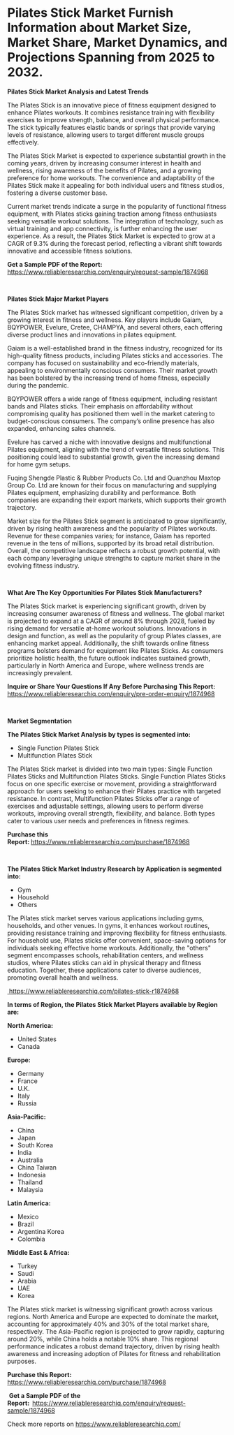 <p><h1>Pilates Stick Market Furnish Information about Market Size, Market Share, Market Dynamics, and Projections Spanning from 2025 to 2032.</h1></p><p><strong>Pilates Stick Market Analysis and Latest Trends</strong></p>
<p><p>The Pilates Stick is an innovative piece of fitness equipment designed to enhance Pilates workouts. It combines resistance training with flexibility exercises to improve strength, balance, and overall physical performance. The stick typically features elastic bands or springs that provide varying levels of resistance, allowing users to target different muscle groups effectively.</p><p>The Pilates Stick Market is expected to experience substantial growth in the coming years, driven by increasing consumer interest in health and wellness, rising awareness of the benefits of Pilates, and a growing preference for home workouts. The convenience and adaptability of the Pilates Stick make it appealing for both individual users and fitness studios, fostering a diverse customer base.</p><p>Current market trends indicate a surge in the popularity of functional fitness equipment, with Pilates sticks gaining traction among fitness enthusiasts seeking versatile workout solutions. The integration of technology, such as virtual training and app connectivity, is further enhancing the user experience. As a result, the Pilates Stick Market is expected to grow at a CAGR of 9.3% during the forecast period, reflecting a vibrant shift towards innovative and accessible fitness solutions.</p></p>
<p><strong>Get a Sample PDF of the Report:&nbsp;</strong> <a href="https://www.reliableresearchiq.com/enquiry/request-sample/1874968?utm_campaign=3279&utm_medium=2&utm_source=Github&utm_content=ia&utm_term=05042025&utm_id=pilates-stick">https://www.reliableresearchiq.com/enquiry/request-sample/1874968</a></p>
<p>&nbsp;</p>
<p><strong>Pilates Stick Major Market Players</strong></p>
<p><p>The Pilates Stick market has witnessed significant competition, driven by a growing interest in fitness and wellness. Key players include Gaiam, BQYPOWER, Evelure, Cretee, CHAMPYA, and several others, each offering diverse product lines and innovations in pilates equipment.</p><p>Gaiam is a well-established brand in the fitness industry, recognized for its high-quality fitness products, including Pilates sticks and accessories. The company has focused on sustainability and eco-friendly materials, appealing to environmentally conscious consumers. Their market growth has been bolstered by the increasing trend of home fitness, especially during the pandemic.</p><p>BQYPOWER offers a wide range of fitness equipment, including resistant bands and Pilates sticks. Their emphasis on affordability without compromising quality has positioned them well in the market catering to budget-conscious consumers. The company’s online presence has also expanded, enhancing sales channels.</p><p>Evelure has carved a niche with innovative designs and multifunctional Pilates equipment, aligning with the trend of versatile fitness solutions. This positioning could lead to substantial growth, given the increasing demand for home gym setups.</p><p>Fuqing Shengde Plastic & Rubber Products Co. Ltd and Quanzhou Maxtop Group Co. Ltd are known for their focus on manufacturing and supplying Pilates equipment, emphasizing durability and performance. Both companies are expanding their export markets, which supports their growth trajectory.</p><p>Market size for the Pilates Stick segment is anticipated to grow significantly, driven by rising health awareness and the popularity of Pilates workouts. Revenue for these companies varies; for instance, Gaiam has reported revenue in the tens of millions, supported by its broad retail distribution. Overall, the competitive landscape reflects a robust growth potential, with each company leveraging unique strengths to capture market share in the evolving fitness industry.</p></p>
<p>&nbsp;</p>
<p><strong>What Are The Key Opportunities For Pilates Stick Manufacturers?</strong></p>
<p><p>The Pilates Stick market is experiencing significant growth, driven by increasing consumer awareness of fitness and wellness. The global market is projected to expand at a CAGR of around 8% through 2028, fueled by rising demand for versatile at-home workout solutions. Innovations in design and function, as well as the popularity of group Pilates classes, are enhancing market appeal. Additionally, the shift towards online fitness programs bolsters demand for equipment like Pilates Sticks. As consumers prioritize holistic health, the future outlook indicates sustained growth, particularly in North America and Europe, where wellness trends are increasingly prevalent.</p></p>
<p><strong>Inquire or Share Your Questions If Any Before Purchasing This Report:</strong> <a href="https://www.reliableresearchiq.com/enquiry/pre-order-enquiry/1874968?utm_campaign=3279&utm_medium=2&utm_source=Github&utm_content=ia&utm_term=05042025&utm_id=pilates-stick">https://www.reliableresearchiq.com/enquiry/pre-order-enquiry/1874968</a></p>
<p>&nbsp;</p>
<p><strong>Market Segmentation</strong></p>
<p><strong>The Pilates Stick Market Analysis by types is segmented into:</strong></p>
<p><ul><li>Single Function Pilates Stick</li><li>Multifunction Pilates Stick</li></ul></p>
<p><p>The Pilates Stick market is divided into two main types: Single Function Pilates Sticks and Multifunction Pilates Sticks. Single Function Pilates Sticks focus on one specific exercise or movement, providing a straightforward approach for users seeking to enhance their Pilates practice with targeted resistance. In contrast, Multifunction Pilates Sticks offer a range of exercises and adjustable settings, allowing users to perform diverse workouts, improving overall strength, flexibility, and balance. Both types cater to various user needs and preferences in fitness regimes.</p></p>
<p><strong>Purchase this Report:&nbsp;</strong><a href="https://www.reliableresearchiq.com/purchase/1874968?utm_campaign=3279&utm_medium=2&utm_source=Github&utm_content=ia&utm_term=05042025&utm_id=pilates-stick">https://www.reliableresearchiq.com/purchase/1874968</a></p>
<p>&nbsp;</p>
<p><strong>The Pilates Stick Market Industry Research by Application is segmented into:</strong></p>
<p><ul><li>Gym</li><li>Household</li><li>Others</li></ul></p>
<p><p>The Pilates stick market serves various applications including gyms, households, and other venues. In gyms, it enhances workout routines, providing resistance training and improving flexibility for fitness enthusiasts. For household use, Pilates sticks offer convenient, space-saving options for individuals seeking effective home workouts. Additionally, the "others" segment encompasses schools, rehabilitation centers, and wellness studios, where Pilates sticks can aid in physical therapy and fitness education. Together, these applications cater to diverse audiences, promoting overall health and wellness.</p></p>
<p><a href="https://www.reliableresearchiq.com/pilates-stick-r1874968?utm_campaign=3279&utm_medium=2&utm_source=Github&utm_content=ia&utm_term=05042025&utm_id=pilates-stick">&nbsp;https://www.reliableresearchiq.com/pilates-stick-r1874968</a></p>
<p><strong>In terms of Region, the Pilates Stick Market Players available by Region are:</strong></p>
<p>
    <p> <strong> North America: </strong>
        <ul>
            <li>United States</li>
            <li>Canada</li>
        </ul>
        </p> 
    <p> <strong> Europe: </strong>
        <ul>
            <li>Germany</li>
            <li>France</li>
            <li>U.K.</li>
            <li>Italy</li>
            <li>Russia</li>
        </ul>
        </p> 
    <p> <strong> Asia-Pacific: </strong>
        <ul>
            <li>China</li>
            <li>Japan</li>
            <li>South Korea</li>
            <li>India</li>
            <li>Australia</li>
            <li>China Taiwan</li>
            <li>Indonesia</li>
            <li>Thailand</li>
            <li>Malaysia</li>
        </ul>
        </p> 
    <p> <strong> Latin America: </strong>
        <ul>
            <li>Mexico</li>
            <li>Brazil</li>
            <li>Argentina Korea</li>
            <li>Colombia</li>
        </ul>
        </p> 
    <p> <strong> Middle East & Africa: </strong>
        <ul>
            <li>Turkey</li>
            <li>Saudi</li>
            <li>Arabia</li>
            <li>UAE</li>
            <li>Korea</li>
        </ul>
    </p>
    </p>
<p><p>The Pilates stick market is witnessing significant growth across various regions. North America and Europe are expected to dominate the market, accounting for approximately 40% and 30% of the total market share, respectively. The Asia-Pacific region is projected to grow rapidly, capturing around 20%, while China holds a notable 10% share. This regional performance indicates a robust demand trajectory, driven by rising health awareness and increasing adoption of Pilates for fitness and rehabilitation purposes.</p></p>
<p><strong>Purchase this Report: </strong><a href="https://www.reliableresearchiq.com/purchase/1874968?utm_campaign=3279&utm_medium=2&utm_source=Github&utm_content=ia&utm_term=05042025&utm_id=pilates-stick">https://www.reliableresearchiq.com/purchase/1874968</a></p>
<p>&nbsp;<strong>Get a Sample PDF of the Report:&nbsp;&nbsp;</strong><a href="https://www.reliableresearchiq.com/enquiry/request-sample/1874968?utm_campaign=3279&utm_medium=2&utm_source=Github&utm_content=ia&utm_term=05042025&utm_id=pilates-stick">https://www.reliableresearchiq.com/enquiry/request-sample/1874968</a></p>
<p><strong></strong></p>
<p>Check more reports on <a href="https://www.reliableresearchiq.com/?utm_campaign=3279&utm_medium=2&utm_source=Github&utm_content=ia&utm_term=05042025&utm_id=pilates-stick">https://www.reliableresearchiq.com/</a></p>